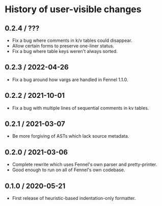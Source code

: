 # History of user-visible changes

## 0.2.4 / ???

* Fix a bug where comments in k/v tables could disappear.
* Allow certain forms to preserve one-liner status.
* Fix a bug where table keys weren't always sorted.

## 0.2.3 / 2022-04-26

* Fix a bug around how vargs are handled in Fennel 1.1.0.

## 0.2.2 / 2021-10-01

* Fix a bug with multiple lines of sequential comments in kv tables.

## 0.2.1 / 2021-03-07

* Be more forgiving of ASTs which lack source metadata.

## 0.2.0 / 2021-03-06

* Complete rewrite which uses Fennel's own parser and pretty-printer.
* Good enough to run on all of Fennel's own codebase.

## 0.1.0 / 2020-05-21

* First release of heuristic-based indentation-only formatter.
